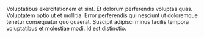 Voluptatibus exercitationem et sint. Et dolorum perferendis voluptas quas. Voluptatem optio ut et mollitia. Error perferendis qui nesciunt ut doloremque tenetur consequatur quo quaerat. Suscipit adipisci minus facilis tempora voluptatibus et molestiae modi. Id est distinctio.